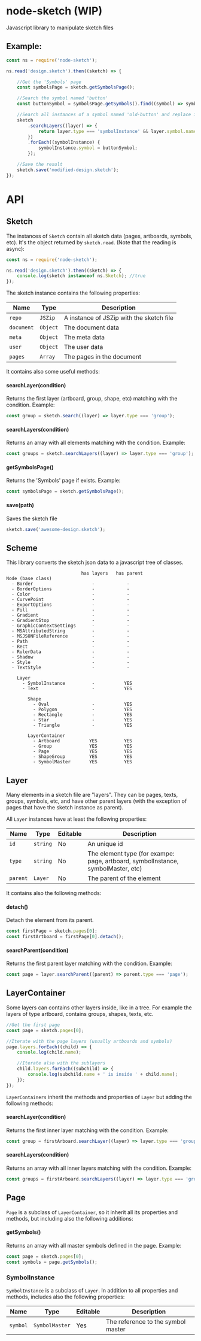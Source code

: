 # node-sketch (WIP)
Javascript library to manipulate sketch files

## Example:

```js
const ns = require('node-sketch');

ns.read('design.sketch').then((sketch) => {

    //Get the 'Symbols' page
    const symbolsPage = sketch.getSymbolsPage();

    //Search the symbol named 'button'
    const buttonSymbol = symbolsPage.getSymbols().find((symbol) => symbol.name === 'button');

    //Search all instances of a symbol named 'old-button' and replace it with 'button'
    sketch
        .searchLayers((layer) => {
            return layer.type === 'symbolInstance' && layer.symbol.name === 'old-button';
        })
        .forEach((symbolInstance) {
            symbolInstance.symbol = buttonSymbol;
        });

    //Save the result
    sketch.save('modified-design.sketch');
});
```

# API

## Sketch

The instances of `Sketch` contain all sketch data (pages, artboards, symbols, etc). It's the object returned by `sketch.read`. (Note that the reading is async):

```js
const ns = require('node-sketch');

ns.read('design.sketch').then((sketch) => {
    console.log(sketch instanceof ns.Sketch); //true
});
```

The sketch instance contains the following properties:

Name | Type | Description
-----|------|-------------
`repo` | `JSZip` | A instance of JSZip with the sketch file
`document` | `Object` | The document data
`meta` | `Object` | The meta data
`user` | `Object` | The user data
`pages` | `Array` | The pages in the document

It contains also some useful methods:

#### searchLayer(condition)

Returns the first layer (artboard, group, shape, etc) matching with the condition. Example:

```js
const group = sketch.search((layer) => layer.type === 'group');
```

#### searchLayers(condition)

Returns an array with all elements matching with the condition. Example:

```js
const groups = sketch.searchLayers((layer) => layer.type === 'group');
```

#### getSymbolsPage()

Returns the 'Symbols' page if exists. Example:

```js
const symbolsPage = sketch.getSymbolsPage();
```

#### save(path)

Saves the sketch file

```js
sketch.save('awesome-design.sketch');
```

## Scheme

This library converts the sketch json data to a javascript tree of classes.

```
                            has layers   has parent
Node (base class)
  - Border                      -            -
  - BorderOptions               -            -
  - Color                       -            -
  - CurvePoint                  -            -
  - ExportOptions               -            -
  - Fill                        -            -
  - Gradient                    -            -
  - GradientStop                -            -
  - GraphicContextSettings      -            -
  - MSAttributedString          -            -
  - MSJSONFileReference         -            -
  - Path                        -            -
  - Rect                        -            -
  - RulerData                   -            -
  - Shadow                      -            -
  - Style                       -            -
  - TextStyle                   -            -

    Layer
      - SymbolInstance          -           YES
      - Text                    -           YES

        Shape
          - Oval                -           YES
          - Polygon             -           YES
          - Rectangle           -           YES
          - Star                -           YES
          - Triangle            -           YES

        LayerContainer
          - Artboard           YES          YES
          - Group              YES          YES
          - Page               YES          YES
          - ShapeGroup         YES          YES
          - SymbolMaster       YES          YES
```


## Layer

Many elements in a sketch file are "layers". They can be pages, texts, groups, symbols, etc, and have other parent layers (with the exception of pages that have the sketch instance as parent).

All `Layer` instances have at least the following properties:

Name | Type | Editable | Description
-----|------|----------|------------
`id` | `string` | No | An unique id
`type` | `string` | No | The element type (for exampe: page, artboard, symbolInstance, symbolMaster, etc)
`parent` | `Layer` | No | The parent of the element

It contains also the following methods:

####  detach()

Detach the element from its parent.

```js
const firstPage = sketch.pages[0];
const firstArtboard = firstPage[0].detach();
```

#### searchParent(condition)

Returns the first parent layer matching with the condition. Example:

```js
const page = layer.searchParent((parent) => parent.type === 'page');
```

## LayerContainer

Some layers can contains other layers inside, like in a tree. For example the layers of type artboard, contains groups, shapes, texts, etc.

```js
//Get the first page
const page = sketch.pages[0];

//Iterate with the page layers (usually artboards and symbols)
page.layers.forEach((child) => {
    console.log(child.name);

    //Iterate also with the sublayers
    child.layers.forEach((subchild) => {
        console.log(subchild.name + ' is inside ' + child.name);
    });
});
```

`LayerContainers` inherit the methods and properties of `Layer` but adding the following methods:

#### searchLayer(condition)

Returns the first inner layer matching with the condition. Example:

```js
const group = firstArboard.searchLayer((layer) => layer.type === 'group');
```

#### searchLayers(condition)

Returns an array with all inner layers matching with the condition. Example:

```js
const groups = firstArboard.searchLayers((layer) => layer.type === 'group');
```

## Page

`Page` is a subclass of `LayerContainer`, so it inherit all its properties and methods, but including also the following additions:

#### getSymbols()

Returns an array with all master symbols defined in the page. Example:

```js
const page = sketch.pages[0];
const symbols = page.getSymbols();
```

### SymbolInstance

`SymbolInstance` is a subclass of `Layer`. In addition to all properties and methods, includes also the following properties:

Name | Type | Editable | Description
-----|------|----------|------------
`symbol` | `SymbolMaster` | Yes | The reference to the symbol master
